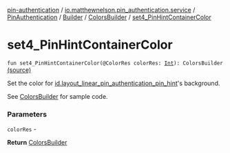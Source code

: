 [pin-authentication](../../../../index.md) / [io.matthewnelson.pin_authentication.service](../../../index.md) / [PinAuthentication](../../index.md) / [Builder](../index.md) / [ColorsBuilder](index.md) / [set4_PinHintContainerColor](./set4_-pin-hint-container-color.md)

# set4_PinHintContainerColor

`fun set4_PinHintContainerColor(@ColorRes colorRes: `[`Int`](https://kotlinlang.org/api/latest/jvm/stdlib/kotlin/-int/index.html)`): ColorsBuilder` [(source)](https://github.com/05nelsonm/pin-authentication/blob/master/pin-authentication/src/main/java/io/matthewnelson/pin_authentication/service/PinAuthentication.kt#L351)

Set the color for [id.layout_linear_pin_authentication_pin_hint](#)'s background.

See [ColorsBuilder](index.md) for sample code.

### Parameters

`colorRes` -

**Return**
[ColorsBuilder](index.md)

